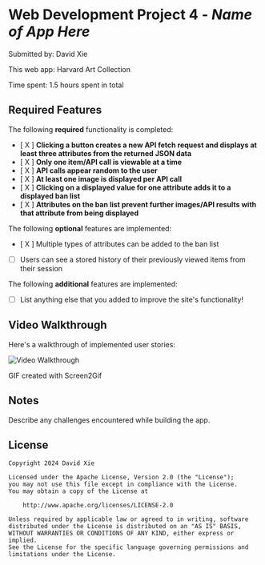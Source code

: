# Web Development Project 4 - *Name of App Here*

Submitted by: David Xie

This web app: Harvard Art Collection 

Time spent: 1.5 hours spent in total

## Required Features

The following **required** functionality is completed:

- [ X ] **Clicking a button creates a new API fetch request and displays at least three attributes from the returned JSON data**
- [ X ] **Only one item/API call is viewable at a time**
- [ X  ] **API calls appear random to the user**
- [ X ] **At least one image is displayed per API call**
- [ X ] **Clicking on a displayed value for one attribute adds it to a displayed ban list**
- [ X ] **Attributes on the ban list prevent further images/API results with that attribute from being displayed**

The following **optional** features are implemented:

- [ X ] Multiple types of attributes can be added to the ban list
- [ ] Users can see a stored history of their previously viewed items from their session

The following **additional** features are implemented:

* [ ] List anything else that you added to improve the site's functionality!

## Video Walkthrough

Here's a walkthrough of implemented user stories:

<img src='https://imgur.com/a/qF9xe56' title='Video Walkthrough' width='' alt='Video Walkthrough' />

<!-- Replace this with whatever GIF tool you used! -->
GIF created with Screen2Gif
<!-- Recommended tools:
[Kap](https://getkap.co/) for macOS
[ScreenToGif](https://www.screentogif.com/) for Windows
[peek](https://github.com/phw/peek) for Linux. -->

## Notes

Describe any challenges encountered while building the app.

## License

    Copyright 2024 David Xie

    Licensed under the Apache License, Version 2.0 (the "License");
    you may not use this file except in compliance with the License.
    You may obtain a copy of the License at

        http://www.apache.org/licenses/LICENSE-2.0

    Unless required by applicable law or agreed to in writing, software
    distributed under the License is distributed on an "AS IS" BASIS,
    WITHOUT WARRANTIES OR CONDITIONS OF ANY KIND, either express or implied.
    See the License for the specific language governing permissions and
    limitations under the License.